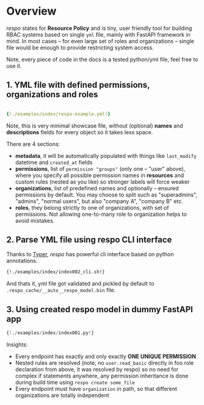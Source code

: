 # Overview

_respo_ states for **Resource Policy** and is tiny, user friendly tool for building RBAC systems based on single `yml` file, mainly with FastAPI framework in mind. In most cases – for even large set of roles and organizations – single file would be enough to provide restricting system access.

Note, every piece of code in the docs is a tested python/yml file, feel free to use it.

## 1. YML file with defined permissions, organizations and roles

```yaml

{!./examples/index/respo-example.yml!}
```

Note, this is very minimal showcase file, without (optional) **names** and **descriptions** fields for every object so it takes less space.

There are 4 sections:

- **metadata**, it will be automatically populated with things like `last_modify` datetime and `created_at` fields
- **permissions**, list of `permission "groups"` (only one – "user" above), where you specify all possible permission names in **resources** and custom rules (nested as you like) so stronger labels will force weaker
- **organizations**, list of predefined names and optionally – ensured permissions by default. You may choose to split such as "superadmins", "admins", "normal users", but also "company A", "company B" etc.
- **roles**, they belong strictly to one of organizations, with set of permissions. Not allowing one-to-many role to organization helps to avoid mistakes.

## 2. Parse YML file using respo CLI interface

Thanks to [Typer](https://typer.tiangolo.com/), _respo_ has powerful cli interface based on python annotations.

```sh
{!./examples/index/index002_cli.sh!}
```

And thats it, yml file got validated and pickled by default to `.respo_cache/__auto__respo_model.bin` file.

## 3. Using created respo model in dummy FastAPI app

```python
{!./examples/index/index001.py!}
```

Insights:

- Every endpoint has exactly and only exactly **ONE UNIQUE PERMISSION**
- Nested rules are resolved (note, no `user.read_basic` directly in foo role declaration from above, it was resolved by respo) so no need for complex if statements anywhere, any permission inheritance is done during build time using `respo create some_file`
- Every endpoint must have `organization` in path, so that different organizations are totally independent

<br>
<br>
<br>
<br>

